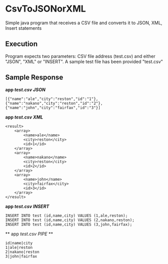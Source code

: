 # CsvToJSONorXML
Simple java program that receives a CSV file and converts it to JSON, XML, Insert statements

## Execution
Program expects two parameters: CSV file address (test.csv) and either "JSON", "XML" or "INSERT". 
A sample test file has been provided "test.csv" 


## Sample Response
**app _test.csv_ _JSON_**

```
[{"name":"ale","city":"reston","id":"1"},
{"name":"nakano","city":"reston","id":"2"},
{"name":"john","city":"fairfax","id":"3"}]

```

**app _test.csv_ _XML_**

```
<result>
	<array>
		<name>ale</name>
		<city>reston</city>
		<id>1</id>
	</array>
	<array>
		<name>nakano</name>
		<city>reston</city>
		<id>2</id>
	</array>
	<array>
		<name>john</name>
		<city>fairfax</city>
		<id>3</id>
	</array>
</result>

```

**app _test.csv_ _INSERT_**
```
INSERT INTO test (id,name,city) VALUES (1,ale,reston);
INSERT INTO test (id,name,city) VALUES (2,nakano,reston);
INSERT INTO test (id,name,city) VALUES (3,john,fairfax);
```

** app _test.csv_ _PIPE_ **
```
id|name|city
1|ale|reston
2|nakano|reston
3|john|fairfax
```
